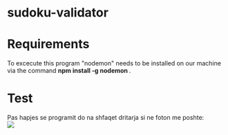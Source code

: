 # sudoku-validator

# Requirements

To excecute this program "nodemon" needs to be installed on our machine via the command <b> npm install -g nodemon </b>.

# Test
Pas hapjes se programit do na shfaqet dritarja si ne foton me poshte:
</br>
<img src="‪C:\Users\HP\Desktop\nodemon.PNG"></img>
</br>
